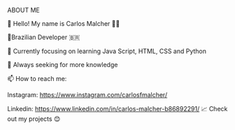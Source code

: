   ABOUT ME
  
👋 Hello! My name is Carlos Malcher 👨‍💻

🌟Brazilian Developer 🇧🇷

🔭 Currently focusing on learning Java Script, HTML, CSS and Python

🌱 Always seeking for more knowledge

📫 How to reach me:

Instagram: https://www.instagram.com/carlosfmalcher/

Linkedin: https://www.linkedin.com/in/carlos-malcher-b86892291/
📈 Check out my projects 😊

